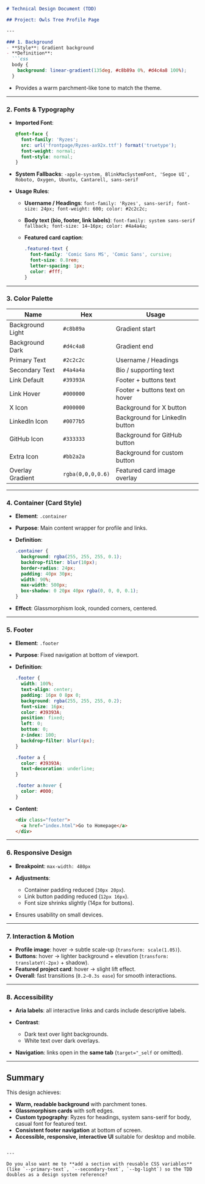 ````markdown
# Technical Design Document (TDD)

## Project: Owls Tree Profile Page

---

### 1. Background
- **Style**: Gradient background
- **Definition**:
  ```css
  body {
    background: linear-gradient(135deg, #c8b89a 0%, #d4c4a8 100%);
  }
````

* Provides a warm parchment-like tone to match the theme.

---

### 2. Fonts & Typography

* **Imported Font**:

  ```css
  @font-face {
    font-family: 'Ryzes';
    src: url('frontpage/Ryzes-ax92x.ttf') format('truetype');
    font-weight: normal;
    font-style: normal;
  }
  ```
* **System Fallbacks**:
  `-apple-system, BlinkMacSystemFont, 'Segoe UI', Roboto, Oxygen, Ubuntu, Cantarell, sans-serif`
* **Usage Rules**:

  * **Username / Headings**:
    `font-family: 'Ryzes', sans-serif; font-size: 24px; font-weight: 600; color: #2c2c2c;`
  * **Body text (bio, footer, link labels)**:
    `font-family: system sans-serif fallback; font-size: 14–16px; color: #4a4a4a;`
  * **Featured card caption**:

    ```css
    .featured-text {
      font-family: 'Comic Sans MS', 'Comic Sans', cursive;
      font-size: 0.8rem;
      letter-spacing: 1px;
      color: #fff;
    }
    ```

---

### 3. Color Palette

| Name             | Hex               | Usage                          |
| ---------------- | ----------------- | ------------------------------ |
| Background Light | `#c8b89a`         | Gradient start                 |
| Background Dark  | `#d4c4a8`         | Gradient end                   |
| Primary Text     | `#2c2c2c`         | Username / Headings            |
| Secondary Text   | `#4a4a4a`         | Bio / supporting text          |
| Link Default     | `#39393A`         | Footer + buttons text          |
| Link Hover       | `#000000`         | Footer + buttons text on hover |
| X Icon           | `#000000`         | Background for X button        |
| LinkedIn Icon    | `#0077b5`         | Background for LinkedIn button |
| GitHub Icon      | `#333333`         | Background for GitHub button   |
| Extra Icon       | `#bb2a2a`         | Background for custom button   |
| Overlay Gradient | `rgba(0,0,0,0.6)` | Featured card image overlay    |

---

### 4. Container (Card Style)

* **Element**: `.container`
* **Purpose**: Main content wrapper for profile and links.
* **Definition**:

  ```css
  .container {
    background: rgba(255, 255, 255, 0.1);
    backdrop-filter: blur(10px);
    border-radius: 24px;
    padding: 40px 30px;
    width: 90%;
    max-width: 500px;
    box-shadow: 0 20px 40px rgba(0, 0, 0, 0.1);
  }
  ```
* **Effect**: Glassmorphism look, rounded corners, centered.

---

### 5. Footer

* **Element**: `.footer`
* **Purpose**: Fixed navigation at bottom of viewport.
* **Definition**:

  ```css
  .footer {
    width: 100%;
    text-align: center;
    padding: 16px 0 8px 0;
    background: rgba(255, 255, 255, 0.2);
    font-size: 16px;
    color: #39393A;
    position: fixed;
    left: 0;
    bottom: 0;
    z-index: 100;
    backdrop-filter: blur(4px);
  }

  .footer a {
    color: #39393A;
    text-decoration: underline;
  }

  .footer a:hover {
    color: #000;
  }
  ```
* **Content**:

  ```html
  <div class="footer">
    <a href="index.html">Go to Homepage</a>
  </div>
  ```

---

### 6. Responsive Design

* **Breakpoint**: `max-width: 480px`
* **Adjustments**:

  * Container padding reduced (`30px 20px`).
  * Link button padding reduced (`12px 16px`).
  * Font size shrinks slightly (14px for buttons).
* Ensures usability on small devices.

---

### 7. Interaction & Motion

* **Profile image**: hover → subtle scale-up (`transform: scale(1.05)`).
* **Buttons**: hover → lighter background + elevation (`transform: translateY(-2px)` + shadow).
* **Featured project card**: hover → slight lift effect.
* **Overall**: fast transitions (`0.2–0.3s ease`) for smooth interactions.

---

### 8. Accessibility

* **Aria labels**: all interactive links and cards include descriptive labels.
* **Contrast**:

  * Dark text over light backgrounds.
  * White text over dark overlays.
* **Navigation**: links open in the **same tab** (`target="_self` or omitted).

---

## Summary

This design achieves:

* **Warm, readable background** with parchment tones.
* **Glassmorphism cards** with soft edges.
* **Custom typography**: Ryzes for headings, system sans-serif for body, casual font for featured text.
* **Consistent footer navigation** at bottom of screen.
* **Accessible, responsive, interactive UI** suitable for desktop and mobile.

```

---

Do you also want me to **add a section with reusable CSS variables** (like `--primary-text`, `--secondary-text`, `--bg-light`) so the TDD doubles as a design system reference?
```
